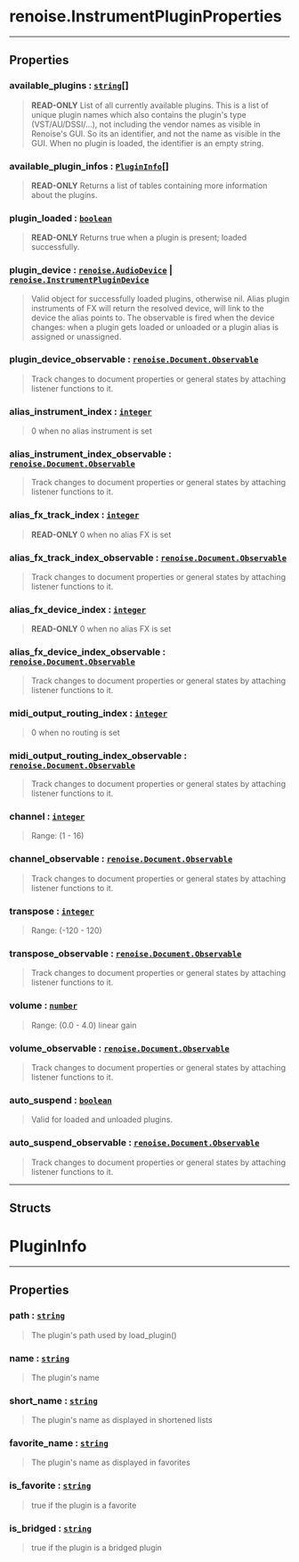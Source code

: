 # renoise.InstrumentPluginProperties<a name="renoise.InstrumentPluginProperties"></a>  

<!-- toc -->
  

---  
## Properties
### available_plugins : [`string`](../../API/builtins/string.md)[]<a name="available_plugins"></a>
> **READ-ONLY** List of all currently available plugins. This is a list of
> unique plugin names which also contains the plugin's type (VST/AU/DSSI/...),
> not including the vendor names as visible in Renoise's GUI. So its an
> identifier, and not the name as visible in the GUI. When no plugin is loaded,
> the identifier is an empty string.

### available_plugin_infos : [`PluginInfo`](#plugininfo)[]<a name="available_plugin_infos"></a>
> **READ-ONLY** Returns a list of tables containing more information about the plugins.

### plugin_loaded : [`boolean`](../../API/builtins/boolean.md)<a name="plugin_loaded"></a>
> **READ-ONLY** Returns true when a plugin is present; loaded successfully.

### plugin_device : [`renoise.AudioDevice`](../../API/renoise/renoise.AudioDevice.md) | [`renoise.InstrumentPluginDevice`](../../API/renoise/renoise.InstrumentPluginDevice.md)<a name="plugin_device"></a>
> Valid object for successfully loaded plugins, otherwise nil. Alias plugin
> instruments of FX will return the resolved device, will link to the device
> the alias points to.
> The observable is fired when the device changes: when a plugin gets loaded or
> unloaded or a plugin alias is assigned or unassigned.

### plugin_device_observable : [`renoise.Document.Observable`](../../API/renoise/renoise.Document.Observable.md)<a name="plugin_device_observable"></a>
> Track changes to document properties or general states by attaching listener
> functions to it.

### alias_instrument_index : [`integer`](../../API/builtins/integer.md)<a name="alias_instrument_index"></a>
> 0 when no alias instrument is set

### alias_instrument_index_observable : [`renoise.Document.Observable`](../../API/renoise/renoise.Document.Observable.md)<a name="alias_instrument_index_observable"></a>
> Track changes to document properties or general states by attaching listener
> functions to it.

### alias_fx_track_index : [`integer`](../../API/builtins/integer.md)<a name="alias_fx_track_index"></a>
> **READ-ONLY** 0 when no alias FX is set

### alias_fx_track_index_observable : [`renoise.Document.Observable`](../../API/renoise/renoise.Document.Observable.md)<a name="alias_fx_track_index_observable"></a>
> Track changes to document properties or general states by attaching listener
> functions to it.

### alias_fx_device_index : [`integer`](../../API/builtins/integer.md)<a name="alias_fx_device_index"></a>
> **READ-ONLY** 0 when no alias FX is set

### alias_fx_device_index_observable : [`renoise.Document.Observable`](../../API/renoise/renoise.Document.Observable.md)<a name="alias_fx_device_index_observable"></a>
> Track changes to document properties or general states by attaching listener
> functions to it.

### midi_output_routing_index : [`integer`](../../API/builtins/integer.md)<a name="midi_output_routing_index"></a>
> 0 when no routing is set

### midi_output_routing_index_observable : [`renoise.Document.Observable`](../../API/renoise/renoise.Document.Observable.md)<a name="midi_output_routing_index_observable"></a>
> Track changes to document properties or general states by attaching listener
> functions to it.

### channel : [`integer`](../../API/builtins/integer.md)<a name="channel"></a>
> Range: (1 - 16)

### channel_observable : [`renoise.Document.Observable`](../../API/renoise/renoise.Document.Observable.md)<a name="channel_observable"></a>
> Track changes to document properties or general states by attaching listener
> functions to it.

### transpose : [`integer`](../../API/builtins/integer.md)<a name="transpose"></a>
> Range: (-120 - 120)

### transpose_observable : [`renoise.Document.Observable`](../../API/renoise/renoise.Document.Observable.md)<a name="transpose_observable"></a>
> Track changes to document properties or general states by attaching listener
> functions to it.

### volume : [`number`](../../API/builtins/number.md)<a name="volume"></a>
> Range: (0.0 - 4.0) linear gain

### volume_observable : [`renoise.Document.Observable`](../../API/renoise/renoise.Document.Observable.md)<a name="volume_observable"></a>
> Track changes to document properties or general states by attaching listener
> functions to it.

### auto_suspend : [`boolean`](../../API/builtins/boolean.md)<a name="auto_suspend"></a>
> Valid for loaded and unloaded plugins.

### auto_suspend_observable : [`renoise.Document.Observable`](../../API/renoise/renoise.Document.Observable.md)<a name="auto_suspend_observable"></a>
> Track changes to document properties or general states by attaching listener
> functions to it.

  



---  
## Structs  
# PluginInfo<a name="PluginInfo"></a>  

---  
## Properties
### path : [`string`](../../API/builtins/string.md)<a name="path"></a>
> The plugin's path used by load_plugin()

### name : [`string`](../../API/builtins/string.md)<a name="name"></a>
> The plugin's name

### short_name : [`string`](../../API/builtins/string.md)<a name="short_name"></a>
> The plugin's name as displayed in shortened lists

### favorite_name : [`string`](../../API/builtins/string.md)<a name="favorite_name"></a>
> The plugin's name as displayed in favorites

### is_favorite : [`string`](../../API/builtins/string.md)<a name="is_favorite"></a>
> true if the plugin is a favorite

### is_bridged : [`string`](../../API/builtins/string.md)<a name="is_bridged"></a>
> true if the plugin is a bridged plugin

  

  

